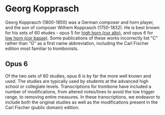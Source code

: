 # Georg Kopprasch

Georg Kopprasch (1800-1850) was a German composer and horn player, and the son of composer Wilhem Kopprasch (1750-1832). He is best known for his sets of 60 etudes -  opus 5 for [high horn (cor alto)](https://imslp.org/wiki/60_Etudes_for_High-Horn%2C_Op.5_(Kopprasch%2C_Georg)), and opus 6 for [low horn (cor basse)](https://imslp.org/wiki/60_Etudes_for_Low-Horn%2C_Op.6_(Kopprasch%2C_Georg)). Some publications of these works incorrectly list "C" rather than "G" as a first name abbreviation, including the Carl Fischer edition most familiar to trombonists.

## Opus 6

Of the two sets of 60 studies, opus 6 is by far the more well known and used. The studies are typically used by students at the advanced high school or collegiate levels. Transcriptions for trombone have included a number of modifications, from altered notes/lines to avoid the low trigger range, to removing entire measures. In these transcriptions, we endeavor to include both the original studies as well as the modifications present in the Carl Fischer (public domain) edition. 